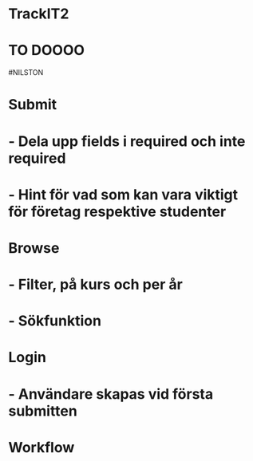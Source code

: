 # TrackIT2

# TO DOOOO
#NILSTON
# Submit
# - Dela upp fields i required och inte required
# - Hint för vad som kan vara viktigt för företag respektive studenter

# Browse
# - Filter, på kurs och per år
# - Sökfunktion

# Login
# - Användare skapas vid första submitten

# Workflow
